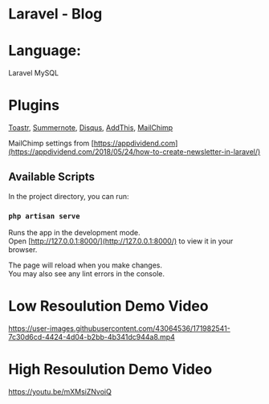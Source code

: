 # Laravel - Blog

# Language: 

Laravel MySQL

# Plugins

[Toastr](https://codeseven.github.io/toastr/), [Summernote](https://summernote.org/), [Disqus](https://disqus.com/), [AddThis](https://www.addthis.com/), [MailChimp](https://mailchimp.com)

MailChimp settings from [https://appdividend.com](https://appdividend.com/2018/05/24/how-to-create-newsletter-in-laravel/)

## Available Scripts

In the project directory, you can run:

### `php artisan serve`

Runs the app in the development mode.\
Open [http://127.0.0.1:8000/](http://127.0.0.1:8000/) to view it in your browser.

The page will reload when you make changes.\
You may also see any lint errors in the console.

<!-- Key->457b36f60968f2df9449d5086f37a895-us18 List->aed6a9e4d2 -->

# Low Resoulution Demo Video



https://user-images.githubusercontent.com/43064536/171982541-7c30d6cd-4424-4d04-b2bb-4b341dc944a8.mp4



# High Resoulution Demo Video

https://youtu.be/mXMsiZNvoiQ

